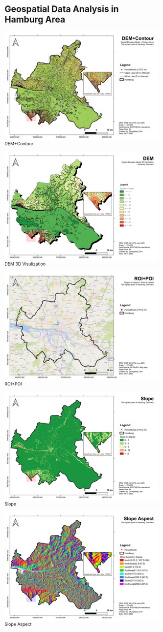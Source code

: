 # Geospatial Data Analysis in Hamburg Area



![DEM+Contour](layout/layout-DEM+Contour_hamburg.jpeg)
DEM+Contour

![DEM3D](layout/layout-DEM3D.jpeg)
DEM 3D Visulization

![ROI+POI](layout/layout-ROI+POI_hamburg.jpeg)
ROI+POI


![Slope](layout/layout-slope_hamburg.jpeg)
Slope


![Slope Aspect](layout/layout-slope_aspect_hamburg.jpeg)
Slope Aspect

